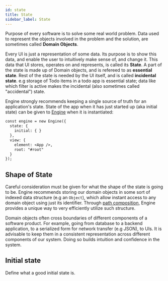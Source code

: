 ```yaml
---
id: state
title: State
sidebar_label: State
---
```


Purpose of every software is to solve some real world problem. Data used to
represent the objects involved in the problem and the solution, are sometimes
called **Domain Objects**.

Every UI is just a representation of some data. Its purpose is to show this
data, and enable the user to intuitively make sense of, and change it. This data
that UI stores, operates on and represents, is called its **State**. A part of
the state is made up of Domain objects, and is refereed to as **essential
state**. Rest of the state is needed by the UI itself, and is called
**incidental state**. e.g storage of Todo items in a todo app is essential
state; data like which filter is active makes the incidental (also sometimes
called "accidental") state.

Engine strongly recommends keeping a single source of truth for an application's
state. State of the app when it has just started up (aka initial state) can be
given to [Engine](/docs/implementations/react) when it is instantiated:

```diff
const engine = new Engine({
  state: {
    initial: { }
  },
  view: {
    element: <App />,
    root: "#root"
  }
});
```

## Shape of State

Careful consideration must be given for what the shape of the state is going to
be. Engine recommends storing our domain objects in some sort of indexed data
structure (e.g an `Object`), which allow instant access to any domain object
using just its identifier. Through [path
composition](/docs/concepts/path-composition), Engine provides a unique way to
very efficiently utilize such structure.

Domain objects often cross boundaries of different components of a software
product. For example, going from database to a backend application, to a
serialized form for network transfer (e.g JSON), to UIs. It is advisable to keep
them in a consistent representation across different components of our system.
Doing so builds intuition and confidence in the system.


## Initial state

Define what a good initial state is.
